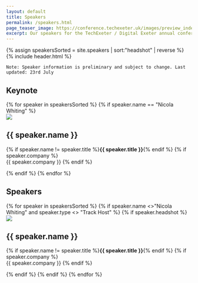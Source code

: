 ```yaml
---
layout: default
title: Speakers
permalink: /speakers.html
page_teaser_image: https://conference.techexeter.uk/images/preview_index.jpg
excerpt: Our speakers for the TechExeter / Digital Exeter annual conference on 9th-10th September 2020.
---
```


{% assign speakersSorted = site.speakers | sort:"headshot" | reverse %}
{% include header.html %}

<div id="main" class="wrapper style1">
<div class="container">

<pre><code>Note: Speaker information is preliminary and subject to change. Last updated: 23rd July</code></pre>


<div class="speakers">

  <h2>Keynote</h2>
  {% for speaker in speakersSorted %}
    {% if speaker.name == "Nicola Whiting" %}
    <div class="grid-flex">
      <div class="speaker">
        <a href="{{ speaker.url }}"><img class="circle" src="{{speaker.headshot}}"/></a>
        <h2>{{ speaker.name }}</h2>
        <p>{% if speaker.name != speaker.title %}<strong>{{ speaker.title }}</strong>{% endif %} {% if speaker.company %} <br/>  {{ speaker.company }} {% endif %}</p>
      </div>
    </div>
    {% endif %}
  {% endfor %}

  <!--
  <h2>Online Hosts</h2>
  <div class="grid-flex">
  {% for speaker in speakersSorted %}
    {% if speaker.type == "Host" %}
      <div class="speaker">
        <a href="{{ speaker.url }}"><img class=" circle" src="{{speaker.headshot}}"/></a>
        <h2>{{ speaker.name }}</h2>
        <p><strong>{{ speaker.title }}</strong> {% if speaker.company %}  at {{ speaker.company }} {% endif %}</p>
      </div>
    {% endif %}
  {% endfor %}
  </div>
  -->

  <h2>Speakers</h2>
  <div class="grid-flex">
  {% for speaker in speakersSorted %}
  {% if speaker.name <>"Nicola Whiting" and speaker.type <> "Track Host" %}
    {% if speaker.headshot %} 
    <div class="speaker">
      <a href="{{ speaker.url }}"><img class=" circle" src="{{speaker.headshot}}"/></a>
      <h2>{{ speaker.name }}</h2>
      <p>{% if speaker.name != speaker.title %}<strong>{{ speaker.title }}</strong>{% endif %} {% if speaker.company %}  <br/>  {{ speaker.company }} {% endif %}</p>
    </div>
    {% endif %}
    {% endif %}
  {% endfor %}
  </div>

</div>
<!--
<h2>Speaker topics by tag:</h2>
{% assign alldocs = site.documents  %}	
{% assign grouptag =  alldocs | map: 'tags' | join: ','  | split: ','  | group_by: tag %}
{%- for tag in grouptag -%}
<h3>{{- tag.name -}}</h3>
<ul>
{%- for document in alldocs -%}
  {%- if document.tags contains tag.name -%}
    <li><a href="{{ document.url | capitalize  }}">{{ document.talk-title }} with {{ document.name }}</a></li>
  {%- endif -%}
{%- endfor -%}
</ul>
{%- endfor -%}
-->
</div>
</div>
